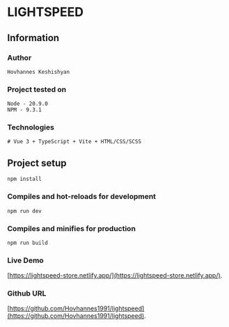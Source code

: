 # LIGHTSPEED

## Information

### Author

```
Hovhannes Keshishyan
```

### Project tested on

```
Node - 20.9.0
NPM - 9.3.1
```

### Technologies

```
# Vue 3 + TypeScript + Vite + HTML/CSS/SCSS
```

## Project setup

```
npm install
```

### Compiles and hot-reloads for development

```
npm run dev
```

### Compiles and minifies for production

```
npm run build
```

### Live Demo

[https://lightspeed-store.netlify.app/](https://lightspeed-store.netlify.app/).


### Github URL

[https://github.com/Hovhannes1991/lightspeed](https://github.com/Hovhannes1991/lightspeed).
